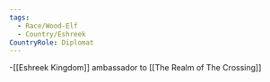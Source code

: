 ```yaml
---
tags:
  - Race/Wood-Elf
  - Country/Eshreek
CountryRole: Diplomat
---
```


-[[Eshreek Kingdom]] ambassador to [[The Realm of The Crossing]]